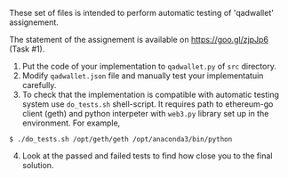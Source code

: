 These set of files is intended to perform automatic testing of 'qadwallet' assignement.

The statement of the assignement is available on https://goo.gl/zjpJp6 (Task #1).

1. Put the code of your implementation to `qadwallet.py` of `src` directory.
2. Modify `qadwallet.json` file and manually test your implementatuin carefully.
3. To check that the implementation is compatible with automatic testing system
   use `do_tests.sh` shell-script. It requires path to ethereum-go client (geth)
   and python interpeter with `web3.py` library set up in the environment.
   For example,

```
$ ./do_tests.sh /opt/geth/geth /opt/anaconda3/bin/python
```

4. Look at the passed and failed tests to find how close you to the final solution.

